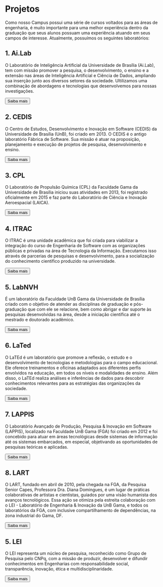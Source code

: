 <!DOCTYPE html>
<html>

<head>
<meta charset="UTF-8">
<title>Projetos UnB FGA</title>

<link rel="stylesheet" href="./css/paginas.css">

</head>

<body>

<div class="container">
<h1>Projetos</h1>

<div class="explicacao">
<p>Como nosso Campus possui uma série de cursos voltados para as áreas de engenharia, é muito importante para uma melhor experiência dentro da graduação que seus alunos possuam uma experiência atuando em seus campos de interesse. Atualmente, possuímos os seguintes laboratórios:
</p>
</div>

<div class="square-text">
<h2>1. Ai.Lab</h2>
<p>O Laboratório de Inteligência Artificial da Universidade de Brasília (Ai.Lab), tem com missão promover a pesquisa, o desenvolvimento, o ensino e a extensão nas áreas de Inteligência Artificial e Ciência de Dados, ampliando sua inserção junto aos diversos setores da sociedade. Ultilizamos uma combinação de abordagens e tecnologias que desenvolvemos para nossas investigações.
</p>
<a href="https://ailab.unb.br/#home">
<button class="centered-button">Saiba mais</button>
</a>
</div>

<div class="square-text">
<h2>2. CEDIS</h2>
<p>O Centro de Estudos, Desenvolvimento e Inovação em Software (CEDIS) da Universidade de Brasília (UnB), foi criado em 2013. O CEDIS é o antigo laboratório Fábrica de Software. Sua missão é atuar na proposição, planejamento e execução de projetos de pesquisa, desenvolvimento e ensino.
</p>
<a href="https://www.cedis.unb.br/in%C3%ADcio">
<button class="centered-button">Saiba mais</button>
</a>
</div>

<div class="square-text">
<h2>3. CPL</h2>
<p>O Laboratório de Propulsão Química (CPL) da Faculdade Gama da Universidade de Brasília iniciou suas atividades em 2013, foi registrado oficialmente em 2015 e faz parte do Laboratório de Ciência e Inovação Aeroespacial (LAICA).
</p>
<a href="https://fga.unb.br/cpl">
<button class="centered-button">Saiba mais</button>
</a>
</div>

<div class="square-text">
<h2>4. ITRAC</h2>
<p>O ITRAC é uma unidade acadêmica que foi criada para viabilizar a integração do curso de Engenharia de Software com as organizações públicas e privadas na área de Tecnologia da Informação. Executamos isso através de parcerias de pesquisas e desenvolvimento, para a socialização do conhecimento científico produzido na universidade.
</p>
<a href="https://itrac.unb.br/">
<button class="centered-button">Saiba mais</button>
</a>
</div>

<div class="square-text">
<h2>5. LabNVH</h2>
<p>É um laboratório da Faculdade UnB Gama da Universidade de Brasília criado com o objetivo de atender as disciplinas de graduação e pós-graduação que com ele se relacione, bem como abrigar e dar suporte às pesquisas desenvolvidas na área, desde a iniciação científica até o mestrado e doutorado acadêmico.</p>
<a href="http://www.labnvh.unb.br/">
<button class="centered-button">Saiba mais</button>
</a>
</div>

<div class="square-text">
<h2>6. LaTed</h2>
<p>O LaTEd é um laboratório que promove a reflexão, o estudo e o desenvolvimento de tecnologias e metodologias para o campo educacional. Ele oferece treinamentos e oficinas adaptados aos diferentes perfis envolvidos na educação, em todos os níveis e modalidades de ensino. Além disso, o LaTEd realiza análises e inferências de dados para descobrir conhecimentos relevantes para as estratégias das organizações da sociedade.</p>
<a href="https://sae.unb.br/lated/">
<button class="centered-button">Saiba mais</button>
</a>
</div>

<div class="square-text">
<h2>7. LAPPIS</h2>
<p>O Laboratório Avançado de Produção, Pesquisa & Inovação em Software (LAPPIS), localizado na Faculdade UnB Gama (FGA) foi criado em 2012 e foi concebido para atuar em áreas tecnológicas desde sistemas de informação até os sistemas embarcados, em especial, objetivando as oportunidades de pesquisas teóricas e aplicadas.</p>
<a href="https://fga.unb.br/lappis">
<button class="centered-button">Saiba mais</button>
</a>
</div>

<div class="square-text">
<h2>8. LART</h2>
<p>O LART, fundado em abril de 2010, pela chegada na FGA, da Pesquisa Senior Capes, Professora Dra. Diana Domingues, é um lugar de práticas colaborativas de artistas e cientistas, guiados por uma visão humanista dos avanços tecnológicos. Essa ação se otimiza pela estreita colaboração com o LEI - Laboratório de Engenharia & Inovação da UnB Gama, e todos os laboratórios da FGA, com inclusive compartilhamento de dependências, na zona industrial do Gama, DF.</p>
<a href="https://fga.unb.br/lart">
<button class="centered-button">Saiba mais</button>
</a>
</div>

<div class="square-text">
<h2>5. LEI</h2>
<p>O LEI representa um núcleo de pesquisa, reconhecido como Grupo de Pesquisa pelo CNPq, com a missão de produzir, desenvolver e difundir conhecimentos em Engenharias com responsabilidade social, transparência, inovação, ética e multidisciplinaridade.</p>
<a href="https://fga.unb.br/lei">
<button class="centered-button">Saiba mais</button>
</a>
</div>
</div>

</body>
</html>